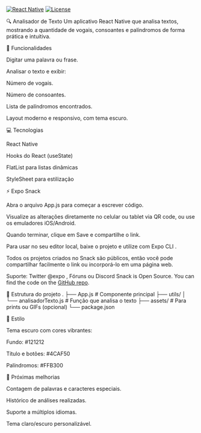 [![React Native](https://img.shields.io/badge/React%20Native-0.72.0-blue?logo=react)](https://reactnative.dev/)
[![License](https://img.shields.io/badge/License-MIT-green)](LICENSE)

🔍 Analisador de Texto
Um aplicativo React Native que analisa textos, mostrando a quantidade de vogais, consoantes e palíndromos de forma prática e intuitiva.

📱 Funcionalidades

Digitar uma palavra ou frase.

Analisar o texto e exibir:

Número de vogais.

Número de consoantes.

Lista de palíndromos encontrados.

Layout moderno e responsivo, com tema escuro.

💻 Tecnologias

React Native

Hooks do React (useState)

FlatList para listas dinâmicas

StyleSheet para estilização

⚡ Expo Snack

Abra o arquivo App.js para começar a escrever código.

Visualize as alterações diretamente no celular ou tablet via QR code, ou use os emuladores iOS/Android.

Quando terminar, clique em Save e compartilhe o link.

Para usar no seu editor local, baixe o projeto e utilize com Expo CLI
.

Todos os projetos criados no Snack são públicos, então você pode compartilhar facilmente o link ou incorporá-lo em uma página web.

Suporte: Twitter @expo
, Fóruns
 ou Discord
Snack is Open Source. You can find the code on the [GitHub repo](https://github.com/expo/snack).

🧩 Estrutura do projeto
.
├── App.js                 # Componente principal
├── utils/
│   └── analisadorTexto.js # Função que analisa o texto
├── assets/                # Para prints ou GIFs (opcional)
└── package.json

🎨 Estilo

Tema escuro com cores vibrantes:

Fundo: #121212

Título e botões: #4CAF50

Palíndromos: #FFB300

🔧 Próximas melhorias

Contagem de palavras e caracteres especiais.

Histórico de análises realizadas.

Suporte a múltiplos idiomas.

Tema claro/escuro personalizável.
